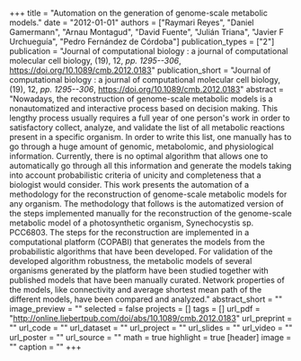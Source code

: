 +++
title = "Automation on the generation of genome-scale metabolic models."
date = "2012-01-01"
authors = ["Raymari Reyes", "Daniel Gamermann", "Arnau Montagud", "David Fuente", "Julián Triana", "Javier F Urchueguía", "Pedro Fernández de Córdoba"]
publication_types = ["2"]
publication = "Journal of computational biology : a journal of computational molecular cell biology, (19), 12, _pp. 1295--306_, https://doi.org/10.1089/cmb.2012.0183"
publication_short = "Journal of computational biology : a journal of computational molecular cell biology, (19), 12, _pp. 1295--306_, https://doi.org/10.1089/cmb.2012.0183"
abstract = "Nowadays, the reconstruction of genome-scale metabolic models is a nonautomatized and interactive process based on decision making. This lengthy process usually requires a full year of one person's work in order to satisfactory collect, analyze, and validate the list of all metabolic reactions present in a specific organism. In order to write this list, one manually has to go through a huge amount of genomic, metabolomic, and physiological information. Currently, there is no optimal algorithm that allows one to automatically go through all this information and generate the models taking into account probabilistic criteria of unicity and completeness that a biologist would consider. This work presents the automation of a methodology for the reconstruction of genome-scale metabolic models for any organism. The methodology that follows is the automatized version of the steps implemented manually for the reconstruction of the genome-scale metabolic model of a photosynthetic organism, Synechocystis sp. PCC6803. The steps for the reconstruction are implemented in a computational platform (COPABI) that generates the models from the probabilistic algorithms that have been developed. For validation of the developed algorithm robustness, the metabolic models of several organisms generated by the platform have been studied together with published models that have been manually curated. Network properties of the models, like connectivity and average shortest mean path of the different models, have been compared and analyzed."
abstract_short = ""
image_preview = ""
selected = false
projects = []
tags = []
url_pdf = "http://online.liebertpub.com/doi/abs/10.1089/cmb.2012.0183"
url_preprint = ""
url_code = ""
url_dataset = ""
url_project = ""
url_slides = ""
url_video = ""
url_poster = ""
url_source = ""
math = true
highlight = true
[header]
image = ""
caption = ""
+++
